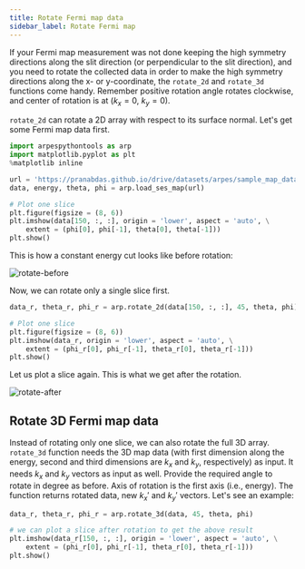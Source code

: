```yaml
---
title: Rotate Fermi map data
sidebar_label: Rotate Fermi map
---
```

If your Fermi map measurement was not done keeping the high symmetry directions
along the slit direction (or perpendicular to the slit direction), and you need
to rotate the collected data in order to make the high symmetry directions along
the x- or y-coordinate, the `rotate_2d` and `rotate_3d` functions come handy.
Remember positive rotation angle rotates clockwise, and center of rotation is at
($k_x=0$, $k_y=0$).

`rotate_2d` can rotate a 2D array with respect to its surface normal. Let's get
some Fermi map data first.

```python showLineNumbers
import arpespythontools as arp
import matplotlib.pyplot as plt
%matplotlib inline

url = 'https://pranabdas.github.io/drive/datasets/arpes/sample_map_data.zip'
data, energy, theta, phi = arp.load_ses_map(url)

# Plot one slice
plt.figure(figsize = (8, 6))
plt.imshow(data[150, :, :], origin = 'lower', aspect = 'auto', \
    extent = (phi[0], phi[-1], theta[0], theta[-1]))
plt.show()
```

This is how a constant energy cut looks like before rotation:

<picture>
  <source type="image/webp" srcset={require("/img/rotate-before.webp").default} />
  <img src={require("/img/rotate-before.png").default} alt="rotate-before" />
</picture>

Now, we can rotate only a single slice first.

```python showLineNumbers
data_r, theta_r, phi_r = arp.rotate_2d(data[150, :, :], 45, theta, phi)

# Plot one slice
plt.figure(figsize = (8, 6))
plt.imshow(data_r, origin = 'lower', aspect = 'auto', \
    extent = (phi_r[0], phi_r[-1], theta_r[0], theta_r[-1]))
plt.show()
```
Let us plot a slice again. This is what we get after the rotation.

<picture>
  <source type="image/webp" srcset={require("/img/rotate-after.webp").default} />
  <img src={require("/img/rotate-after.png").default} alt="rotate-after" />
</picture>

## Rotate 3D Fermi map data

Instead of rotating only one slice, we can also rotate the full 3D array.
`rotate_3d` function needs the 3D map data (with first dimension along the
energy, second and third dimensions are $k_x$ and $k_y$, respectively) as
input. It needs $k_x$ and $k_y$ vectors as input as well. Provide the required
angle to rotate in degree as before. Axis of rotation is the first axis (i.e.,
energy). The function returns rotated data, new $k_x'$ and $k_y'$ vectors.
Let's see an example:

```python showLineNumbers
data_r, theta_r, phi_r = arp.rotate_3d(data, 45, theta, phi)

# we can plot a slice after rotation to get the above result
plt.imshow(data_r[150, :, :], origin = 'lower', aspect = 'auto', \
    extent = (phi_r[0], phi_r[-1], theta_r[0], theta_r[-1]))
plt.show()
```
